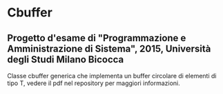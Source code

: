 # Cbuffer
## Progetto d'esame di "Programmazione e Amministrazione di Sistema", 2015, Università degli Studi Milano Bicocca
Classe cbuffer generica che implementa un buffer circolare di elementi di tipo T, vedere il pdf nel repository per maggiori informazioni.
